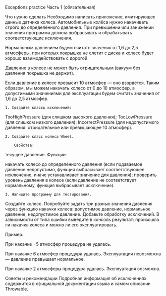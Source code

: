 Exceptions practice
Часть 1 (обязательная)


Что нужно сделать
Необходимо написать приложение, имитирующее данные датчика колеса. Автомобильные колёса нужно накачивать строго до определённого давления. При превышении или занижении значения программа должна выбрасывать и обрабатывать соответствующие исключения.

Нормальным давлением будем считать значения от 1,6 до 2,5 атмосферы, при которых покрышка не слетит с диска и колесо будет хорошо взаимодействовать с дорогой.

Давление в колесе не может быть отрицательным (вакуум без давления покрышка не держит).

Если давление в колесе превысит 10 атмосфер — оно взорвётся. Таким образом, мы можем накачать колесо от 0 до 10 атмосфер, а допустимыми значениями для эксплуатации будем считать значения от 1,6 до 2,5 атмосфер.



    1. Создайте классы исключений: 

TooHighPressure (для слишком высокого давления);
TooLowPressure (для слишком низкого давления);
IncorrectPressure (для недопустимого давления: отрицательное или превышающее 10 атмосфер).


    2. Создайте класс колеса Wheel.

        Свойства:

текущее давление.
        Функции:

накачать колесо до определённого давления (если подаваемое давление недопустимо, функция выбрасывает соответствующее исключение, иначе устанавливает значение для давления);
проверить уровень давления в колесе (если давление не соответствует нормальному, функция выбрасывает исключение).


    3. Напишите программу для тестирования.

Создайте колесо.
Попробуйте задать три разных значения давления через функцию накачки колеса: допустимое давление, нормальное давление, недопустимое давление.
Добавьте обработку исключений. В зависимости от типа ошибки выведите в консоль результат: произошла ли накачка колеса и можно ли его эксплуатировать.


Пример:

При накачке −5 атмосфер процедура не удалась.

При накачке 6 атмосфер процедура удалась. Эксплуатация невозможна — давление превышает нормальное.

При накачке 2 атмосферы процедура удалась. Эксплуатация возможна.



Советы и рекомендации
Подробная информация об исключениях содержится в официальной документации языка и самом описании Throwable.